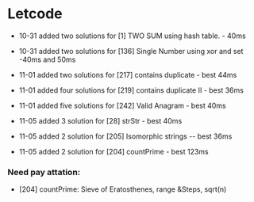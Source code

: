 # Letcode

- 10-31 added  two solutions for [1] TWO SUM using hash table. - 40ms

- 10-31 added two solutions for [136] Single Number using xor and set -40ms and 50ms

- 11-01 added two solutions for [217] contains duplicate - best 44ms

- 11-01 added four solutions for [219] contains duplicate II - best 36ms

- 11-01 added five solutions for [242] Valid Anagram - best 40ms

- 11-05 added 3 solution for [28] strStr - best 40ms

- 11-05 added 2 solution for [205] Isomorphic strings -- best 36ms

- 11-05 added 2 solution for [204] countPrime - best 123ms

### Need pay attation:
- [204] countPrime: Sieve of Eratosthenes, range &Steps, sqrt(n)
